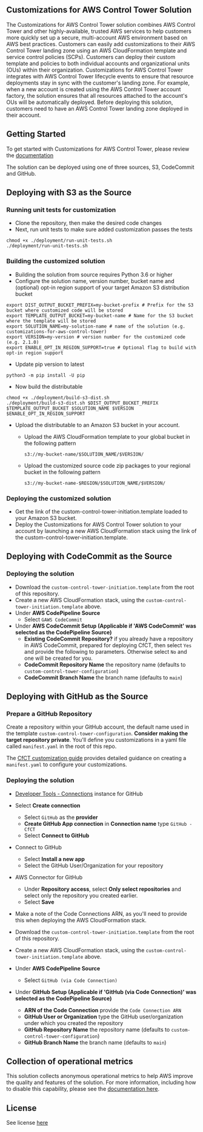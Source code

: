 ## Customizations for AWS Control Tower Solution
The Customizations for AWS Control Tower solution combines AWS Control Tower and other highly-available, trusted AWS services to help customers more quickly set up a secure, multi-account AWS environment based on AWS best practices. Customers can easily add customizations to their AWS Control Tower landing zone using an AWS CloudFormation template and service control policies (SCPs). Customers can deploy their custom template and policies to both individual accounts and organizational units (OUs) within their organization. Customizations for AWS Control Tower integrates with AWS Control Tower lifecycle events to ensure that resource deployments stay in sync with the customer's landing zone. For example, when a new account is created using the AWS Control Tower account factory, the solution ensures that all resources attached to the account's OUs will be automatically deployed. Before deploying this solution, customers need to have an AWS Control Tower landing zone deployed in their account.

## Getting Started 
To get started with Customizations for AWS Control Tower, please review the [documentation](https://docs.aws.amazon.com/controltower/latest/userguide/customize-landing-zone.html)

The solution can be deployed using one of three sources, S3, CodeCommit and GitHub.

## Deploying with S3 as the Source

### Running unit tests for customization 
* Clone the repository, then make the desired code changes 
* Next, run unit tests to make sure added customization passes the tests 

```  
chmod +x ./deployment/run-unit-tests.sh
./deployment/run-unit-tests.sh
``` 

### Building the customized solution
* Building the solution from source requires Python 3.6 or higher
* Configure the solution name, version number, bucket name and (optional) opt-in region support of your target Amazon S3 distribution bucket 

``` 
export DIST_OUTPUT_BUCKET_PREFIX=my-bucket-prefix # Prefix for the S3 bucket where customized code will be stored 
export TEMPLATE_OUTPUT_BUCKET=my-bucket-name # Name for the S3 bucket where the template will be stored
export SOLUTION_NAME=my-solution-name # name of the solution (e.g. customizations-for-aws-control-tower)
export VERSION=my-version # version number for the customized code  (e.g. 2.1.0)
export ENABLE_OPT_IN_REGION_SUPPORT=true # Optional flag to build with opt-in region support
```

* Update pip version to latest
```
python3 -m pip install -U pip
```


* Now build the distributable
``` 
chmod +x ./deployment/build-s3-dist.sh
./deployment/build-s3-dist.sh $DIST_OUTPUT_BUCKET_PREFIX $TEMPLATE_OUTPUT_BUCKET $SOLUTION_NAME $VERSION $ENABLE_OPT_IN_REGION_SUPPORT
``` 
 
* Upload the distributable to an Amazon S3 bucket in your account.

  * Upload the AWS CloudFormation template to your global bucket in the following pattern
    ``` 
    s3://my-bucket-name/$SOLUTION_NAME/$VERSION/ 
    ``` 

  * Upload the customized source code zip packages to your regional bucket in the following pattern
    ``` 
    s3://my-bucket-name-$REGION/$SOLUTION_NAME/$VERSION/
    ``` 

### Deploying the customized solution
* Get the link of the custom-control-tower-initiation.template loaded to your Amazon S3 bucket. 
* Deploy the Customizations for AWS Control Tower solution to your account by launching a new AWS CloudFormation stack using the link of the custom-control-tower-initiation.template.

## Deploying with CodeCommit as the Source

### Deploying the solution
* Download the `custom-control-tower-initiation.template` from the root of this repository.
* Create a new AWS CloudFormation stack, using the `custom-control-tower-initiation.template` above.
 * Under **AWS CodePipeline Source**
   * Select `GAWS CodeCommit`
 * Under **AWS CodeCommit Setup (Applicable if 'AWS CodeCommit' was selected as the CodePipeline Source)**
   * **Existing CodeCommit Repository?** if you already have a repository in AWS CodeCommit, prepared for deploying CfCT, then select `Yes`  and provide the following to parameters. Otherwise select `No` and one will be created for you.
   * **CodeCommit Repository Name** the repository name (defaults to `custom-control-tower-configuration`)
   * **CodeCommit Branch Name** the branch name (defaults to `main`)

## Deploying with GitHub as the Source

### Prepare a GitHub Repository
Create a repository within your GitHub account, the default name used in the template `custom-control-tower-configuration`.
**Consider making the target repository private**. 
You'll define you customizations in a yaml file called `manifest.yaml` in the root of this repo. 

The [CfCT customization guide](https://docs.aws.amazon.com/controltower/latest/userguide/cfct-customizations-dev-guide.html) provides detailed guidance on creating a `manifest.yaml` to configure your customizations.

### Deploying the solution
* [Developer Tools - Connections](https://console.aws.amazon.com/codesuite/settings/connections) instance for GitHub
* Select **Create connection**
  * Select `GitHub` as the **provider**
  * **Create GitHub App connection** in **Connection name** type `GitHub - CfCT`
  * Select **Connect to GitHub**
* Connect to GitHub
  * Select **Install a new app**
  * Select the GitHub User/Organization for your repository
* AWS Connector for GitHub
  * Under **Repository access**, select **Only select repositories** and select only the repository you created earlier.
  * Select **Save**
* Make a note of the Code Connections ARN, as you'll need to provide this when deploying the AWS CloudFormation stack.

* Download the `custom-control-tower-initiation.template` from the root of this repository.
* Create a new AWS CloudFormation stack, using the `custom-control-tower-initiation.template` above.
 * Under **AWS CodePipeline Source** 
   * Select `GitHub (via Code Connection)`
 * Under **GitHub Setup (Applicable if 'GitHub (via Code Connection)' was selected as the CodePipeline Source)**
   * **ARN of the Code Connection** provide the `Code Connection ARN`
   * **GitHub User or Organization** type the GitHub user/organization under which you created the repository
   * **GitHub Repository Name** the repository name (defaults to `custom-control-tower-configuration`)
   * **GitHub Branch Name** the branch name (defaults to `main`)
 
## Collection of operational metrics

This solution collects anonymous operational metrics to help AWS improve the quality and features of the solution. For more information, including how to disable this capability, please see the [documentation here](https://docs.aws.amazon.com/controltower/latest/userguide/cfct-metrics.html).

## License

See license [here](https://github.com/aws-solutions/aws-control-tower-customizations/blob/main/LICENSE.txt) 
